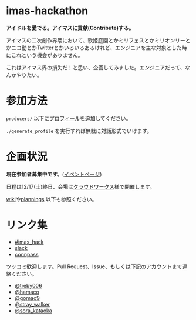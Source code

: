 imas-hackathon
===

**アイドルを愛でる。アイマスに貢献(Contribute)する。**

アイマスの二次創作界隈において、歌姫庭園とかミリフェスとかミリオンリーとかニコ動とかTwitterとかいろいろあるけれど、エンジニアを主な対象とした時にこれという機会がありません。

これはアイマス界の損失だ！と思い、企画してみました。エンジニアだって、なんかやりたい。

# 参加方法

`producers/` 以下に[プロフィール](https://github.com/imas/hackathon/wiki/%E3%83%97%E3%83%AD%E3%83%87%E3%83%A5%E3%83%BC%E3%82%B5%E3%83%BC%E8%87%AA%E5%B7%B1%E7%B4%B9%E4%BB%8B%E3%81%AB%E3%81%A4%E3%81%84%E3%81%A6)を追加してください。

`./generate_profile` を実行すれば無駄に対話形式でいけます。

# 企画状況
**現在参加者募集中です。**([イベントページ](https://imas.connpass.com/event/40290/))

日程は12/17(土)終日、会場は[クラウドワークス](https://crowdworks.co.jp/company)様で開催します。

[wiki](https://github.com/imas/hackathon/wiki)や[plannings](https://github.com/imas/hackathon/tree/master/plannings) 以下も参照ください。

# リンク集

- [#imas_hack](https://twitter.com/search?f=tweets&q=%23imas_hack&src=typd)
- [slack](https://imas-hack.herokuapp.com/)
- [connpass](http://imas.connpass.com/)

ツッコミ歓迎します。Pull Request、Issue、もしくは下記のアカウントまで連絡ください。

- [@treby006](https://twitter.com/treby006)
- [@hamaco](https://twitter.com/hamaco)
- [@gomao9](https://twitter.com/gomao9)
- [@stray_walker](https://twitter.com/stray_walker)
- [@sora_kataoka](https://twitter.com/sora_kataoka)

